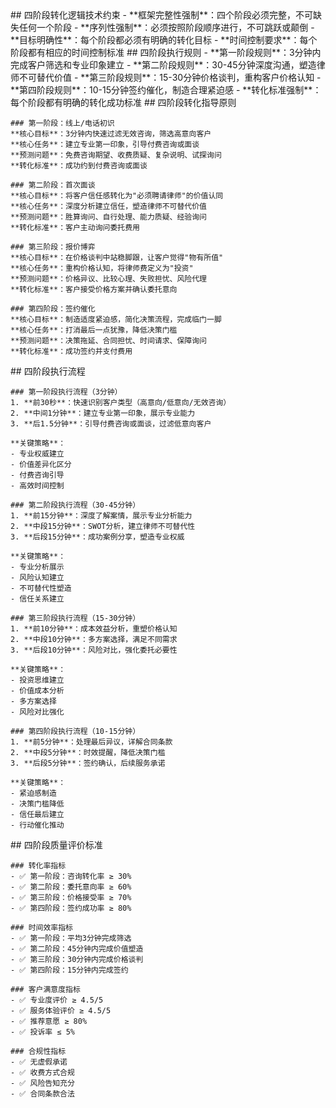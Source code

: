 <execution>
  <constraint>
    ## 四阶段转化逻辑技术约束
    - **框架完整性强制**：四个阶段必须完整，不可缺失任何一个阶段
    - **序列性强制**：必须按照阶段顺序进行，不可跳跃或颠倒
    - **目标明确性**：每个阶段都必须有明确的转化目标
    - **时间控制要求**：每个阶段都有相应的时间控制标准
  </constraint>

  <rule>
    ## 四阶段执行规则
    - **第一阶段规则**：3分钟内完成客户筛选和专业印象建立
    - **第二阶段规则**：30-45分钟深度沟通，塑造律师不可替代价值
    - **第三阶段规则**：15-30分钟价格谈判，重构客户价格认知
    - **第四阶段规则**：10-15分钟签约催化，制造合理紧迫感
    - **转化标准强制**：每个阶段都有明确的转化成功标准
  </rule>

  <guideline>
    ## 四阶段转化指导原则
    
    ### 第一阶段：线上/电话初识
    **核心目标**：3分钟内快速过滤无效咨询，筛选高意向客户
    **核心任务**：建立专业第一印象，引导付费咨询或面谈
    **预测问题**：免费咨询期望、收费质疑、复杂说明、试探询问
    **转化标准**：成功约到付费咨询或面谈

    ### 第二阶段：首次面谈
    **核心目标**：将客户信任感转化为"必须聘请律师"的价值认同
    **核心任务**：深度分析建立信任，塑造律师不可替代价值
    **预测问题**：胜算询问、自行处理、能力质疑、经验询问
    **转化标准**：客户主动询问委托费用

    ### 第三阶段：报价博弈
    **核心目标**：在价格谈判中站稳脚跟，让客户觉得"物有所值"
    **核心任务**：重构价格认知，将律师费定义为"投资"
    **预测问题**：价格异议、比较心理、失败担忧、风险代理
    **转化标准**：客户接受价格方案并确认委托意向

    ### 第四阶段：签约催化
    **核心目标**：制造适度紧迫感，简化决策流程，完成临门一脚
    **核心任务**：打消最后一点犹豫，降低决策门槛
    **预测问题**：决策拖延、合同担忧、时间请求、保障询问
    **转化标准**：成功签约并支付费用
  </guideline>

  <process>
    ## 四阶段执行流程
    
    ### 第一阶段执行流程（3分钟）
    1. **前30秒**：快速识别客户类型（高意向/低意向/无效咨询）
    2. **中间1分钟**：建立专业第一印象，展示专业能力
    3. **后1.5分钟**：引导付费咨询或面谈，过滤低意向客户
    
    **关键策略**：
    - 专业权威建立
    - 价值差异化区分
    - 付费咨询引导
    - 高效时间控制

    ### 第二阶段执行流程（30-45分钟）
    1. **前15分钟**：深度了解案情，展示专业分析能力
    2. **中段15分钟**：SWOT分析，建立律师不可替代性
    3. **后段15分钟**：成功案例分享，塑造专业权威
    
    **关键策略**：
    - 专业分析展示
    - 风险认知建立
    - 不可替代性塑造
    - 信任关系建立

    ### 第三阶段执行流程（15-30分钟）
    1. **前10分钟**：成本效益分析，重塑价格认知
    2. **中段10分钟**：多方案选择，满足不同需求
    3. **后段10分钟**：风险对比，强化委托必要性
    
    **关键策略**：
    - 投资思维建立
    - 价值成本分析
    - 多方案选择
    - 风险对比强化

    ### 第四阶段执行流程（10-15分钟）
    1. **前5分钟**：处理最后异议，详解合同条款
    2. **中段5分钟**：时效提醒，降低决策门槛
    3. **后段5分钟**：签约确认，后续服务承诺
    
    **关键策略**：
    - 紧迫感制造
    - 决策门槛降低
    - 信任最后建立
    - 行动催化推动
  </process>

  <criteria>
    ## 四阶段质量评价标准
    
    ### 转化率指标
    - ✅ 第一阶段：咨询转化率 ≥ 30%
    - ✅ 第二阶段：委托意向率 ≥ 60%
    - ✅ 第三阶段：价格接受率 ≥ 70%
    - ✅ 第四阶段：签约成功率 ≥ 80%

    ### 时间效率指标
    - ✅ 第一阶段：平均3分钟完成筛选
    - ✅ 第二阶段：45分钟内完成价值塑造
    - ✅ 第三阶段：30分钟内完成价格谈判
    - ✅ 第四阶段：15分钟内完成签约

    ### 客户满意度指标
    - ✅ 专业度评价 ≥ 4.5/5
    - ✅ 服务体验评价 ≥ 4.5/5
    - ✅ 推荐意愿 ≥ 80%
    - ✅ 投诉率 ≤ 5%

    ### 合规性指标
    - ✅ 无虚假承诺
    - ✅ 收费方式合规
    - ✅ 风险告知充分
    - ✅ 合同条款合法
  </criteria>
</execution>